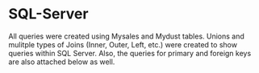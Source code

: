 # SQL-Server
All queries were created using Mysales and Mydust tables.
Unions and mulitple types of Joins (Inner, Outer, Left, etc.) were created to show queries within SQL Server. 
Also, the queries for primary and foreign keys are also attached below as well. 
